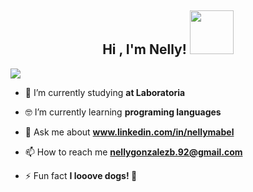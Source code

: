 <h2 align="center">Hi , I'm Nelly! <img src="https://media.giphy.com/media/vFKqnCdLPNOKc/giphy.gif" width="70" height="70"/></h2>

<img align="center" src="https://i.ibb.co/X4yChNM/Frame.png"/>

- 🔭 I’m currently studying **at Laboratoria**

- 🤓 I’m currently learning **programing languages**

- 💬 Ask me about **www.linkedin.com/in/nellymabel**

- 📫 How to reach me **nellygonzalezb.92@gmail.com**

- ⚡ Fun fact **I looove dogs! 🐶**

